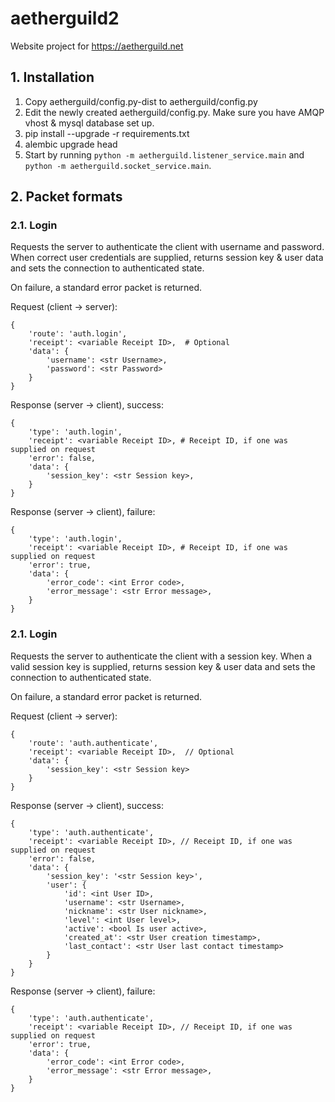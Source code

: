 # aetherguild2

Website project for https://aetherguild.net

## 1. Installation

1. Copy aetherguild/config.py-dist to aetherguild/config.py
2. Edit the newly created aetherguild/config.py. Make sure you have AMQP vhost & mysql database set up.
3. pip install --upgrade -r requirements.txt
4. alembic upgrade head
5. Start by running `python -m aetherguild.listener_service.main` and `python -m aetherguild.socket_service.main`.

## 2. Packet formats

### 2.1. Login

Requests the server to authenticate the client with username and password. When correct user
credentials are supplied, returns session key & user data and sets the connection to authenticated state.

On failure, a standard error packet is returned.

Request (client -> server):
```
{
    'route': 'auth.login',
    'receipt': <variable Receipt ID>,  # Optional
    'data': {
        'username': <str Username>,
        'password': <str Password>
    }
}
```

Response (server -> client), success:
```
{
    'type': 'auth.login',
    'receipt': <variable Receipt ID>, # Receipt ID, if one was supplied on request
    'error': false,
    'data': {
        'session_key': <str Session key>,
    }
}
```

Response (server -> client), failure:
```
{
    'type': 'auth.login',
    'receipt': <variable Receipt ID>, # Receipt ID, if one was supplied on request
    'error': true,
    'data': {
        'error_code': <int Error code>,
        'error_message': <str Error message>,
    }
}
```

### 2.1. Login

Requests the server to authenticate the client with a session key. When a valid session key is  supplied,
returns session key & user data and sets the connection to authenticated state.

On failure, a standard error packet is returned.

Request (client -> server):
```
{
    'route': 'auth.authenticate',
    'receipt': <variable Receipt ID>,  // Optional
    'data': {
        'session_key': <str Session key>
    }
}
```

Response (server -> client), success:
```
{
    'type': 'auth.authenticate',
    'receipt': <variable Receipt ID>, // Receipt ID, if one was supplied on request
    'error': false,
    'data': {
        'session_key': '<str Session key>',
        'user': {
            'id': <int User ID>,
            'username': <str Username>,
            'nickname': <str User nickname>,
            'level': <int User level>,
            'active': <bool Is user active>,
            'created_at': <str User creation timestamp>,
            'last_contact': <str User last contact timestamp>
        }
    }
}
```

Response (server -> client), failure:
```
{
    'type': 'auth.authenticate',
    'receipt': <variable Receipt ID>, // Receipt ID, if one was supplied on request
    'error': true,
    'data': {
        'error_code': <int Error code>,
        'error_message': <str Error message>,
    }
}
```